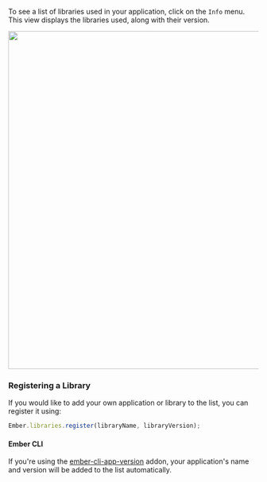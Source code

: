 To see a list of libraries used in your application, click on the `Info` menu. This view displays the libraries used, along with their version.

<img src="../../images/guides/ember-inspector/info-screenshot.png" width="680"/>

### Registering a Library

If you would like to add your own application or library to the list, you can register it using:

```javascript
Ember.libraries.register(libraryName, libraryVersion);
```

#### Ember CLI

If you're using the [ember-cli-app-version][] addon, your application's name and version will be added to the list automatically.

[ember-cli-app-version]: https://github.com/embersherpa/ember-cli-app-version
